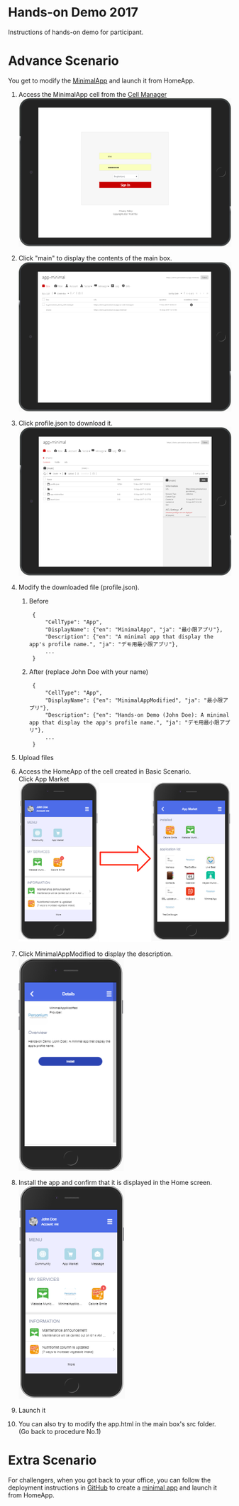 # Hands-on Demo 2017  
Instructions of hands-on demo for participant.  

# Advance Scenario  
You get to modify the [MinimalApp](https://github.com/personium/template-app-cell) and launch it from HomeApp.  

1. Access the MinimalApp cell from the [Cell Manager](  
https://demo.personium.io/app-minimal/io_personium_demo_cell-manager/src/login.html)  
[![](doc/minimal_app_cell_manager_login.png)](https://demo.personium.io/app-minimal/io_personium_demo_cell-manager/src/login.html)  

1. Click "main" to display the contents of the main box.  
[![](doc/minimal_app_cell_manager.png)](https://demo.personium.io/app-minimal/io_personium_demo_cell-manager/src/login.html)  

1. Click profile.json to download it.  
[![](doc/minimal_app_cell_manager_main_box.png)](https://demo.personium.io/app-minimal/io_personium_demo_cell-manager/src/login.html)  

1. Modify the downloaded file (profile.json). 
    1. Before  

            {
                "CellType": "App",
                "DisplayName": {"en": "MinimalApp", "ja": "最小限アプリ"},
                "Description": {"en": "A minimal app that display the app's profile name.", "ja": "デモ用最小限アプリ"},
                ...
            }

    1. After (replace John Doe with your name) 

            {
                "CellType": "App",
                "DisplayName": {"en": "MinimalAppModified", "ja": "最小限アプリ"},
                "Description": {"en": "Hands-on Demo (John Doe): A minimal app that display the app's profile name.", "ja": "デモ用最小限アプリ"},
                ...
            }

1. Upload files  
1. Access the HomeApp of the cell created in Basic Scenario.  
Click App Market  
![](doc/john_doe_app_market.png)  
1. Click MinimalAppModified to display the description.  
![](doc/john_doe_app_market_minimal_app_description.png)  
1. Install the app and confirm that it is displayed in the Home screen.  
![](doc/john_doe_app_market_minimal_app_installed.png)  
1. Launch it  
1. You can also try to modify the app.html in the main box's src folder.  
(Go back to procedure No.1)

# Extra Scenario  
For challengers, when you got back to your office, you can follow the deployment instructions in [GitHub](https://github.com/personium/template-app-cell) to create a [minimal app](https://github.com/personium/template-app-cell) and launch it from HomeApp.  
